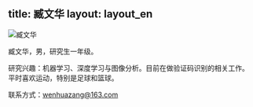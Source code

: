 title: 臧文华layout: layout_en---![臧文华](http://7xohr3.com1.z0.glb.clouddn.com/臧文华.jpg)臧文华，男，研究生一年级。研究兴趣：机器学习、深度学习与图像分析。目前在做验证码识别的相关工作。平时喜欢运动，特别是足球和篮球。联系方式：<wenhuazang@163.com>